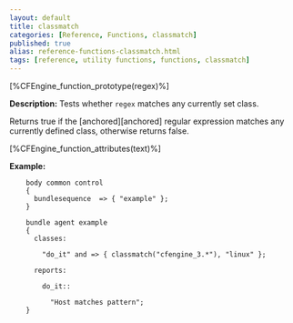 ```yaml
---
layout: default
title: classmatch
categories: [Reference, Functions, classmatch]
published: true
alias: reference-functions-classmatch.html
tags: [reference, utility functions, functions, classmatch]
---
```


[%CFEngine_function_prototype(regex)%]

**Description:** Tests whether `regex` matches any currently set class.

Returns true if the [anchored][anchored] regular expression matches any 
currently defined class, otherwise returns false.

[%CFEngine_function_attributes(text)%]

**Example:**

```cf3
    body common control
    {
      bundlesequence  => { "example" };
    }

    bundle agent example
    {     
      classes:

        "do_it" and => { classmatch("cfengine_3.*"), "linux" };

      reports:

        do_it::

          "Host matches pattern";
    }
```

